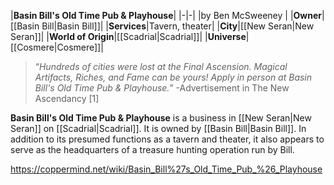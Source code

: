 |**Basin Bill's Old Time Pub & Playhouse**|
|-|-|
|by  Ben McSweeney |
|**Owner**|[[Basin Bill\|Basin Bill]]|
|**Services**|Tavern, theater|
|**City**|[[New Seran\|New Seran]]|
|**World of Origin**|[[Scadrial\|Scadrial]]|
|**Universe**|[[Cosmere\|Cosmere]]|

>“*Hundreds of cities were lost at the Final Ascension. Magical Artifacts, Riches, and Fame can be yours! Apply in person at Basin Bill's Old Time Pub & Playhouse.*”
\-Advertisement in The New Ascendancy [1]


**Basin Bill's Old Time Pub & Playhouse** is a business in [[New Seran\|New Seran]] on [[Scadrial\|Scadrial]]. It is owned by [[Basin Bill\|Basin Bill]]. In addition to its presumed functions as a tavern and theater, it also appears to serve as the headquarters of a treasure hunting operation run by Bill.



https://coppermind.net/wiki/Basin_Bill%27s_Old_Time_Pub_%26_Playhouse